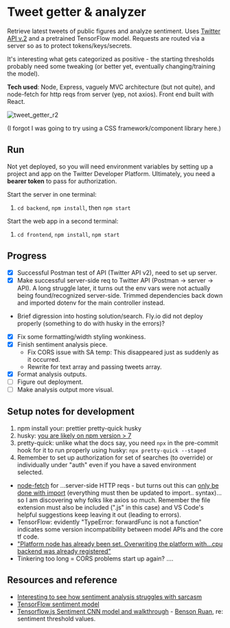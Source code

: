 # Tweet getter & analyzer

Retrieve latest tweets of public figures and analyze sentiment. Uses [Twitter API v.2](https://developer.twitter.com/en/docs/twitter-api) and a pretrained TensorFlow model. Requests are routed via a server so as to protect tokens/keys/secrets. 

It's interesting what gets categorized as positive - the starting thresholds probably need some tweaking (or better yet, eventually changing/training the model).

**Tech used**: Node, Express, vaguely MVC architecture (but not quite), and node-fetch for http reqs from server (yep, not axios). Front end built with React.

![tweet_getter_r2](https://user-images.githubusercontent.com/102257735/193385866-40aface9-0d46-4344-b2ad-ad373de5065f.png)

(I forgot I was going to try using a CSS framework/component library here.)


## Run

Not yet deployed, so you will need environment variables by setting up a project and app on the Twitter Developer Platform. Ultimately, you need a **bearer token** to pass for authorization.

Start the server in one terminal:

1. `cd backend`, `npm install`, then `npm start`

Start the web app in a second terminal:

1. `cd frontend`, `npm install`, `npm start`

## Progress

- [x] Successful Postman test of API (Twitter API v2), need to set up server.
- [x] Make successful server-side req to Twitter API (Postman -> server -> API). A long struggle later, it turns out the env vars were not actually being found/recognized server-side. Trimmed dependencies back down and imported dotenv for the main controller instead.
- Brief digression into hosting solution/search. Fly.io did not deploy properly (something to do with husky in the errors)?
- [x] Fix some formatting/width styling wonkiness.
- [x] Finish sentiment analysis piece.
  - Fix CORS issue with SA temp: This disappeared just as suddenly as it occurred.
  - Rewrite for text array and passing tweets array.
- [x] Format analysis outputs.
- [ ] Figure out deployment.
- [ ] Make analysis output more visual.

## Setup notes for development

1. npm install your: prettier pretty-quick husky
2. husky: [you are likely on npm version > 7](https://dev.to/maithanhdanh/configuration-for-husky-pre-commit-1fo5)
3. pretty-quick: unlike what the docs say, you need `npx` in the pre-commit hook for it to run properly using husky: `npx pretty-quick --staged`
4. Remember to set up authorization for set of searches (to override) or individually under "auth" even if you have a saved environment selected.

- [node-fetch](https://github.com/node-fetch/node-fetch/tree/2.x#readme) for ...server-side HTTP reqs - but turns out this can [only be done with import](https://stackoverflow.com/questions/69081410/error-err-require-esm-require-of-es-module-not-supported) (everything must then be updated to import.. syntax)... so I am discovering why folks like axios so much. Remember the file extension must also be included (".js" in this case) and VS Code's helpful suggestions keep leaving it out (leading to errors).
- TensorFlow: evidently "TypeError: forwardFunc is not a function" indicates some version incompatibility between model APIs and the core tf code.
- ["Platform node has already been set. Overwriting the platform with…cpu backend was already registered"](https://discuss.tensorflow.org/t/platform-node-has-already-been-set-overwriting-the-platform-with-cpu-backend-was-already-registered/4978)
- Tinkering too long = CORS problems start up again? ....

## Resources and reference

- [Interesting to see how sentiment analysis struggles with sarcasm](https://www.csc2.ncsu.edu/faculty/healey/tweet_viz/)
- [TensorFlow sentiment model](https://github.com/tensorflow/tfjs-examples/tree/master/sentiment)
- [Tensorflow.js Sentiment CNN model and walkthrough](https://towardsdatascience.com/twitter-sentiment-analysis-with-node-js-ae1ed8dd8fa7) - [Benson Ruan](https://github.com/bensonruan/), re: sentiment threshold values.
